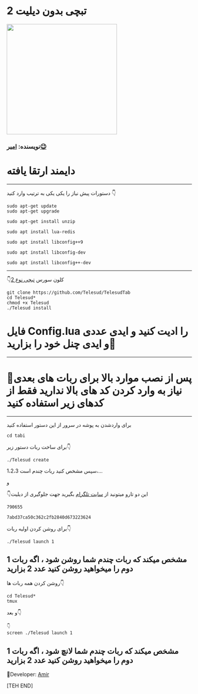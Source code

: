 # **تبچی بدون دیلیت 2** #

<div align="New Tabchi"><a href="https://t.me/amir_sezar"><img src="http://s7.picofile.com/file/8376847268/IMG_20190318_150548_178.jpg" width="300"></a></div>

### نویسنده: [امیر😉](https://t.me/amir_sezar)

# دایمند ارتقا یافته
---------------------------------
دستورات پیش نیاز را یکی یکی به ترتیب وارد کنید 👇
```
sudo apt-get update
sudo apt-get upgrade

sudo apt-get install unzip

sudo apt install lua-redis

sudo apt install libconfig++9

sudo apt install libconfig-dev

sudo apt install libconfig++-dev
```
-------------------
👇کلون سورس [تبچی نوع 2](https://t.me/isdevTab)
```
git clone https://github.com/Telesud/TelesudTab
cd Telesud*
chmod +x Telesud
./Telesud install
```
 # فایل Config.lua را ادیت کنید و ایدی عددی و ایدی چنل خود را بزارید📌
-------------------
# 📌پس از نصب موارد بالا برای ربات های بعدی نیاز به وارد کردن کد های بالا ندارید فقط از کدهای زیر استفاده کنید
-------------------
برای واردشدن به پوشه در سرور از این دستور استفاده کنید
```
cd tabi
```

برای ساخت ربات دستور زیر👇
```
./Telesud create
```
سپس مشخص کنید ربات چندم است 1،2،3،...
 
و

👇این دو تارو میتونید از [سایت تلگرام](https://my.telegram.org/auth) بگیرید جهت جلوگیری از دیلیت
```
790655

7abd37ca50c362c2fb2840d673223624
```
برای روشن کردن اولیه ربات👇
```
./Telesud launch 1
```
1 مشخص میکند که ربات چندم شما روشن شود ، اگه ربات دوم را میخواهید روشن کنید عدد 2 بزارید
-------------------
 روشن کردن همه ربات ها👇
```
cd Telesud*
tmux
```
و بعد👇
```
👇
screen ./Telesud launch 1
```
1 مشخص میکند که ربات چندم شما لانچ شود ، اگه ربات دوم را میخواهید روشن کنید عدد 2 بزارید
-------------------
🚪Developer: [Amir](https://t.me/amir_sezar)

[TEH END]
